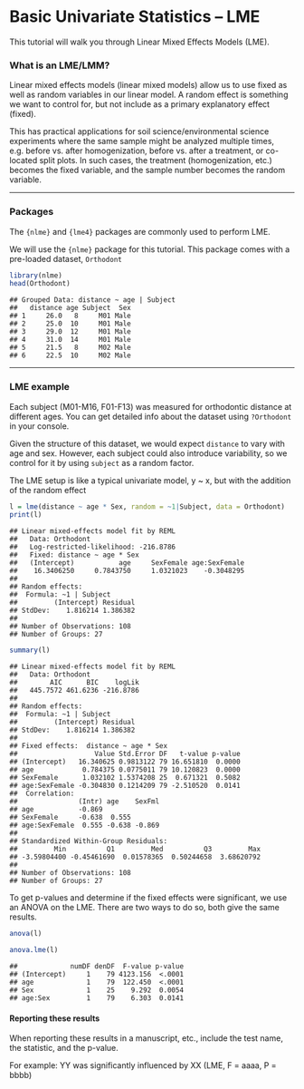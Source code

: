 Basic Univariate Statistics – LME
================

This tutorial will walk you through Linear Mixed Effects Models (LME).

### What is an LME/LMM?

Linear mixed effects models (linear mixed models) allow us to use fixed
as well as random variables in our linear model. A random effect is
something we want to control for, but not include as a primary
explanatory effect (fixed).

This has practical applications for soil science/environmental science
experiments where the same sample might be analyzed multiple times,
e.g. before vs. after homogenization, before vs. after a treatment, or
co-located split plots. In such cases, the treatment (homogenization,
etc.) becomes the fixed variable, and the sample number becomes the
random variable.

------------------------------------------------------------------------

### Packages

The `{nlme}` and `{lme4}` packages are commonly used to perform LME.

We will use the `{nlme}` package for this tutorial. This package comes
with a pre-loaded dataset, `Orthodont`

``` r
library(nlme)
head(Orthodont)
```

    ## Grouped Data: distance ~ age | Subject
    ##   distance age Subject  Sex
    ## 1     26.0   8     M01 Male
    ## 2     25.0  10     M01 Male
    ## 3     29.0  12     M01 Male
    ## 4     31.0  14     M01 Male
    ## 5     21.5   8     M02 Male
    ## 6     22.5  10     M02 Male

------------------------------------------------------------------------

### LME example

Each subject (M01-M16, F01-F13) was measured for orthodontic distance at
different ages. You can get detailed info about the dataset using
`?Orthodont` in your console.

Given the structure of this dataset, we would expect `distance` to vary
with age and sex. However, each subject could also introduce
variability, so we control for it by using `subject` as a random factor.

The LME setup is like a typical univariate model, y \~ x, but with the
addition of the random effect

``` r
l = lme(distance ~ age * Sex, random = ~1|Subject, data = Orthodont)
print(l)
```

    ## Linear mixed-effects model fit by REML
    ##   Data: Orthodont 
    ##   Log-restricted-likelihood: -216.8786
    ##   Fixed: distance ~ age * Sex 
    ##   (Intercept)           age     SexFemale age:SexFemale 
    ##    16.3406250     0.7843750     1.0321023    -0.3048295 
    ## 
    ## Random effects:
    ##  Formula: ~1 | Subject
    ##         (Intercept) Residual
    ## StdDev:    1.816214 1.386382
    ## 
    ## Number of Observations: 108
    ## Number of Groups: 27

``` r
summary(l)
```

    ## Linear mixed-effects model fit by REML
    ##   Data: Orthodont 
    ##        AIC      BIC    logLik
    ##   445.7572 461.6236 -216.8786
    ## 
    ## Random effects:
    ##  Formula: ~1 | Subject
    ##         (Intercept) Residual
    ## StdDev:    1.816214 1.386382
    ## 
    ## Fixed effects:  distance ~ age * Sex 
    ##                   Value Std.Error DF   t-value p-value
    ## (Intercept)   16.340625 0.9813122 79 16.651810  0.0000
    ## age            0.784375 0.0775011 79 10.120823  0.0000
    ## SexFemale      1.032102 1.5374208 25  0.671321  0.5082
    ## age:SexFemale -0.304830 0.1214209 79 -2.510520  0.0141
    ##  Correlation: 
    ##               (Intr) age    SexFml
    ## age           -0.869              
    ## SexFemale     -0.638  0.555       
    ## age:SexFemale  0.555 -0.638 -0.869
    ## 
    ## Standardized Within-Group Residuals:
    ##         Min          Q1         Med          Q3         Max 
    ## -3.59804400 -0.45461690  0.01578365  0.50244658  3.68620792 
    ## 
    ## Number of Observations: 108
    ## Number of Groups: 27

To get p-values and determine if the fixed effects were significant, we
use an ANOVA on the LME. There are two ways to do so, both give the same
results.

``` r
anova(l)
```

``` r
anova.lme(l)
```

    ##             numDF denDF  F-value p-value
    ## (Intercept)     1    79 4123.156  <.0001
    ## age             1    79  122.450  <.0001
    ## Sex             1    25    9.292  0.0054
    ## age:Sex         1    79    6.303  0.0141

#### Reporting these results

When reporting these results in a manuscript, etc., include the test
name, the statistic, and the p-value.

For example: YY was significantly influenced by XX (LME, F = aaaa, P =
bbbb)
